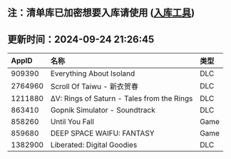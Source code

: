 ## 注：清单库已加密想要入库请使用 ([入库工具](https://github.com/BlankTMing/ManifestAutoUpdate/releases))

## 更新时间：2024-09-24 21:26:45
| AppID | 名称 | 类型  |
| :-------------------- | :----------------------------- | :----------- |
| 909390 | Everything About Isoland| DLC |
| 2764960 | Scroll Of Taiwu - 新衣贺春| DLC |
| 1211880 | ΔV: Rings of Saturn - Tales from the Rings| DLC |
| 863410 | Gopnik Simulator - Soundtrack| DLC |
| 858260 | Until You Fall| Game |
| 859680 | DEEP SPACE WAIFU: FANTASY| Game |
| 1382900 | Liberated: Digital Goodies| DLC |

